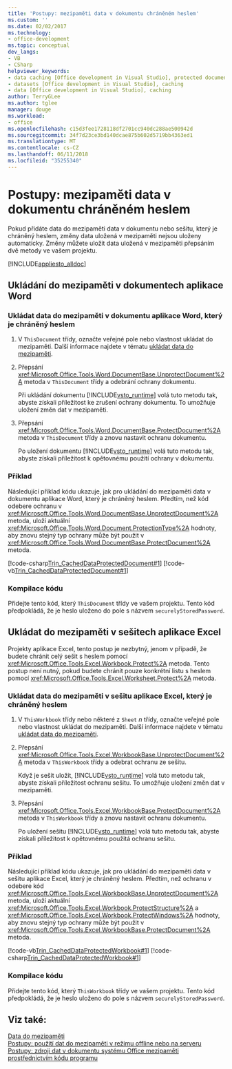 ```yaml
---
title: 'Postupy: mezipaměti data v dokumentu chráněném heslem'
ms.custom: ''
ms.date: 02/02/2017
ms.technology:
- office-development
ms.topic: conceptual
dev_langs:
- VB
- CSharp
helpviewer_keywords:
- data caching [Office development in Visual Studio], protected documents
- datasets [Office development in Visual Studio], caching
- data [Office development in Visual Studio], caching
author: TerryGLee
ms.author: tglee
manager: douge
ms.workload:
- office
ms.openlocfilehash: c15d3fee1728118df2701cc940dc288ae500942d
ms.sourcegitcommit: 34f7d23ce3bd140dcae875b602d5719bb4363ed1
ms.translationtype: MT
ms.contentlocale: cs-CZ
ms.lasthandoff: 06/11/2018
ms.locfileid: "35255340"
---
```

# <a name="how-to-cache-data-in-a-password-protected-document"></a>Postupy: mezipaměti data v dokumentu chráněném heslem
  Pokud přidáte data do mezipaměti data v dokumentu nebo sešitu, který je chráněný heslem, změny data uložená v mezipaměti nejsou uloženy automaticky. Změny můžete uložit data uložená v mezipaměti přepsáním dvě metody ve vašem projektu.  
  
 [!INCLUDE[appliesto_alldoc](../vsto/includes/appliesto-alldoc-md.md)]  
  
## <a name="caching-in-word-documents"></a>Ukládání do mezipaměti v dokumentech aplikace Word  
  
### <a name="to-cache-data-in-a-word-document-that-is-protected-with-a-password"></a>Ukládat data do mezipaměti v dokumentu aplikace Word, který je chráněný heslem  
  
1.  V `ThisDocument` třídy, označte veřejné pole nebo vlastnost ukládat do mezipaměti. Další informace najdete v tématu [ukládat data do mezipaměti](../vsto/caching-data.md).  
  
2.  Přepsání <xref:Microsoft.Office.Tools.Word.DocumentBase.UnprotectDocument%2A> metoda v `ThisDocument` třídy a odebrání ochrany dokumentu.  
  
     Při ukládání dokumentu [!INCLUDE[vsto_runtime](../vsto/includes/vsto-runtime-md.md)] volá tuto metodu tak, abyste získali příležitost ke zrušení ochrany dokumentu. To umožňuje uložení změn dat v mezipaměti.  
  
3.  Přepsání <xref:Microsoft.Office.Tools.Word.DocumentBase.ProtectDocument%2A> metoda v `ThisDocument` třídy a znovu nastavit ochranu dokumentu.  
  
     Po uložení dokumentu [!INCLUDE[vsto_runtime](../vsto/includes/vsto-runtime-md.md)] volá tuto metodu tak, abyste získali příležitost k opětovnému použití ochrany v dokumentu.  
  
### <a name="example"></a>Příklad  
 Následující příklad kódu ukazuje, jak pro ukládání do mezipaměti data v dokumentu aplikace Word, který je chráněný heslem. Předtím, než kód odebere ochranu v <xref:Microsoft.Office.Tools.Word.DocumentBase.UnprotectDocument%2A> metoda, uloží aktuální <xref:Microsoft.Office.Tools.Word.Document.ProtectionType%2A> hodnoty, aby znovu stejný typ ochrany může být použit v <xref:Microsoft.Office.Tools.Word.DocumentBase.ProtectDocument%2A> metoda.  
  
 [!code-csharp[Trin_CachedDataProtectedDocument#1](../vsto/codesnippet/CSharp/Trin_CachedDataProtectedDocument/ThisDocument.cs#1)]
 [!code-vb[Trin_CachedDataProtectedDocument#1](../vsto/codesnippet/VisualBasic/Trin_CachedDataProtectedDocument/ThisDocument.vb#1)]  
  
### <a name="compile-the-code"></a>Kompilace kódu  
 Přidejte tento kód, který `ThisDocument` třídy ve vašem projektu. Tento kód předpokládá, že je heslo uloženo do pole s názvem `securelyStoredPassword`.  
  
## <a name="cache-in-excel-workbooks"></a>Ukládat do mezipaměti v sešitech aplikace Excel  
 Projekty aplikace Excel, tento postup je nezbytný, jenom v případě, že budete chránit celý sešit s heslem pomocí <xref:Microsoft.Office.Tools.Excel.Workbook.Protect%2A> metoda. Tento postup není nutný, pokud budete chránit pouze konkrétní listu s heslem pomocí <xref:Microsoft.Office.Tools.Excel.Worksheet.Protect%2A> metoda.  
  
### <a name="to-cache-data-in-an-excel-workbook-that-is-protected-with-a-password"></a>Ukládat data do mezipaměti v sešitu aplikace Excel, který je chráněný heslem  
  
1.  V `ThisWorkbook` třídy nebo některé z `Sheet` *n* třídy, označte veřejné pole nebo vlastnost ukládat do mezipaměti. Další informace najdete v tématu [ukládat data do mezipaměti](../vsto/caching-data.md).  
  
2.  Přepsání <xref:Microsoft.Office.Tools.Excel.WorkbookBase.UnprotectDocument%2A> metoda v `ThisWorkbook` třídy a odebrat ochranu ze sešitu.  
  
     Když je sešit uložit, [!INCLUDE[vsto_runtime](../vsto/includes/vsto-runtime-md.md)] volá tuto metodu tak, abyste získali příležitost ochranu sešitu. To umožňuje uložení změn dat v mezipaměti.  
  
3.  Přepsání <xref:Microsoft.Office.Tools.Excel.WorkbookBase.ProtectDocument%2A> metoda v `ThisWorkbook` třídy a znovu nastavit ochranu dokumentu.  
  
     Po uložení sešitu [!INCLUDE[vsto_runtime](../vsto/includes/vsto-runtime-md.md)] volá tuto metodu tak, abyste získali příležitost k opětovnému použitá ochranu sešitu.  
  
### <a name="example"></a>Příklad  
 Následující příklad kódu ukazuje, jak pro ukládání do mezipaměti data v sešitu aplikace Excel, který je chráněný heslem. Předtím, než ochranu v odebere kód <xref:Microsoft.Office.Tools.Excel.WorkbookBase.UnprotectDocument%2A> metoda, uloží aktuální <xref:Microsoft.Office.Tools.Excel.Workbook.ProtectStructure%2A> a <xref:Microsoft.Office.Tools.Excel.Workbook.ProtectWindows%2A> hodnoty, aby znovu stejný typ ochrany může být použit v <xref:Microsoft.Office.Tools.Excel.WorkbookBase.ProtectDocument%2A> metoda.  
  
 [!code-vb[Trin_CachedDataProtectedWorkbook#1](../vsto/codesnippet/VisualBasic/Trin_CachedDataProtectedWorkbook/ThisWorkbook.vb#1)]
 [!code-csharp[Trin_CachedDataProtectedWorkbook#1](../vsto/codesnippet/CSharp/Trin_CachedDataProtectedWorkbook/ThisWorkbook.cs#1)]  
  
### <a name="compile-the-code"></a>Kompilace kódu  
 Přidejte tento kód, který `ThisWorkbook` třídy ve vašem projektu. Tento kód předpokládá, že je heslo uloženo do pole s názvem `securelyStoredPassword`.  
  
## <a name="see-also"></a>Viz také:  
 [Data do mezipaměti](../vsto/caching-data.md)   
 [Postupy: použití dat do mezipaměti v režimu offline nebo na serveru](../vsto/how-to-cache-data-for-use-offline-or-on-a-server.md)   
 [Postupy: zdroji dat v dokumentu systému Office mezipaměti prostřednictvím kódu programu](../vsto/how-to-programmatically-cache-a-data-source-in-an-office-document.md)  
  
  